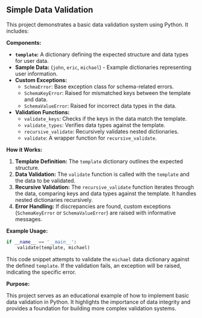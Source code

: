 ## Simple Data Validation 

This project demonstrates a basic data validation system using Python. It includes:

**Components:**

- **`template`:** A dictionary defining the expected structure and data types for user data.
- **Sample Data:**  (`john`, `eric`, `michael`) - Example dictionaries representing user information.
- **Custom Exceptions:**
    - `SchmaError`: Base exception class for schema-related errors.
    - `SchemaKeyError`:  Raised for mismatched keys between the template and data.
    - `SchemaValueError`: Raised for incorrect data types in the data.
- **Validation Functions:**
    - `validate_keys`: Checks if the keys in the data match the template.
    - `validate_types`: Verifies data types against the template.
    - `recursive_validate`: Recursively validates nested dictionaries.
    - `validate`: A wrapper function for `recursive_validate`.

**How it Works:**

1. **Template Definition:** The `template` dictionary outlines the expected structure.
2. **Data Validation:** The `validate` function is called with the `template` and the data to be validated.
3. **Recursive Validation:** The `recursive_validate` function iterates through the data, comparing keys and data types against the template. It handles nested dictionaries recursively.
4. **Error Handling:** If discrepancies are found, custom exceptions (`SchemaKeyError` or `SchemaValueError`) are raised with informative messages.

**Example Usage:**

```python
if __name__ == '__main__':
    validate(template, michael) 
```

This code snippet attempts to validate the `michael` data dictionary against the defined `template`. If the validation fails, an exception will be raised, indicating the specific error.

**Purpose:**

This project serves as an educational example of how to implement basic data validation in Python. It highlights the importance of data integrity and provides a foundation for building more complex validation systems. 
